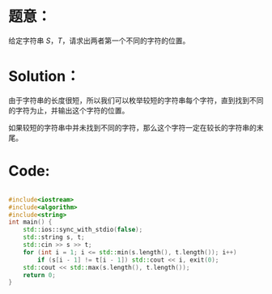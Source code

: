 # 题意：

给定字符串 $S$，$T$，请求出两者第一个不同的字符的位置。

# Solution：

由于字符串的长度很短，所以我们可以枚举较短的字符串每个字符，直到找到不同的字符为止，并输出这个字符的位置。

如果较短的字符串中并未找到不同的字符，那么这个字符一定在较长的字符串的末尾。


# Code:

```cpp

#include<iostream>
#include<algorithm>
#include<string>
int main() {
    std::ios::sync_with_stdio(false);
    std::string s, t;
    std::cin >> s >> t;
    for (int i = 1; i <= std::min(s.length(), t.length()); i++)
        if (s[i - 1] != t[i - 1]) std::cout << i, exit(0);
    std::cout << std::max(s.length(), t.length());
    return 0;
}
```
